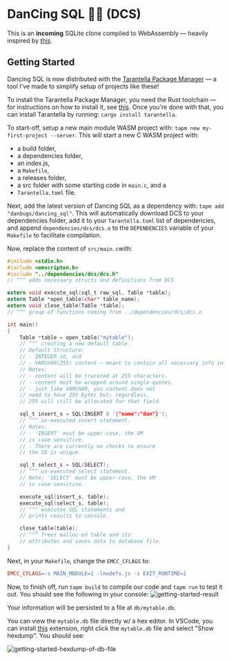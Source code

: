 # DanCing SQL 💃📂 (DCS)

This is an **incoming** SQLite clone compiled to WebAssembly — heavily inspired by [this](https://cstack.github.io/db_tutorial/).

## Getting Started

Dancing SQL is now distributed with the [Tarantella Package Manager](https://github.com/danbugs/tarantella) — a tool I've made to simplify setup of projects like these!

To install the Tarantella Package Manager, you need the Rust toolchain — for instructions on how to install it, see [this](https://www.rust-lang.org/tools/install). Once you're done with that, you can install Tarantella by running: `cargo install tarantella`.

To start-off, setup a new main module WASM project with: `tapm new my-first-project --server`. This will start a new C WASM project with:

- a build folder,
- a dependencies folder,
- an index.js,
- a `Makefile`,
- a releases folder,
- a src folder with some starting code in `main.c`, and a
- `Tarantella.toml` file.

Next, add the latest version of Dancing SQL as a dependency with: `tapm add "danbugs/dancing_sql"`. This will automatically download DCS to your dependencies folder, add it to your `Tarantella.toml` list of dependencies, and append `dependencies/dcs/dcs.o` to the `DEPENDENCIES` variable of your `Makefile` to facilitate compilation.

Now, replace the content of `src/main.c`with:

```C
#include <stdio.h>
#include <emscripten.h>
#include "../dependencies/dcs/dcs.h"
// ^^^ adds necessary structs and definitions from DCS

extern void execute_sql(sql_t raw_sql, Table *table);
extern Table *open_table(char* table_name);
extern void close_table(Table *table);
// ^^^ group of functions coming from ../dependencies/dcs/dcs.o

int main()
{
    Table *table = open_table("mytable");
    // ^^^ creating a new default table.
    // Default Structure:
    // - INTEGER id, and
    // - VARCHAR(255) content ~ meant to contain all necessary info in sort of a JSON.stringify-ed way.
    // Notes:
    // - content will be trucated at 255 characters.
    // - content must be wrapped around single-quotes.
    // - just like VARCHAR, you content does not
    // need to have 255 bytes but; regardless,
    // 255 will still be allocated for that field.

    sql_t insert_s = SQL(INSERT 0 '{"name":"dan"}');
    // ^^^ un-executed insert statement.
    // Notes: 
    // - 'INSERT' must be upper-case, the VM
    // is case-sensitive.
    // - There are currently no checks to ensure
    // the ID is unique.

    sql_t select_s = SQL(SELECT);
    // ^^^ un-executed select statement.
    // Note: 'SELECT' must be upper-case, the VM
    // is case-sensitive.

    execute_sql(insert_s, table);
    execute_sql(select_s, table);
    // ^^^ executes SQL statements and
    // prints results to console.

    close_table(table);
    // ^^^ frees malloc-ed table and its' 
    // attributes and saves data to database file.
}
```

Next, in your `Makefile`, change the `EMCC_CFLAGS` to:
```Makefile
EMCC_CFLAGS=-s MAIN_MODULE=1 -lnodefs.js -s EXIT_RUNTIME=1
```

Now, to finish off, run `tapm build` to compile our code and `tapm run` to test it out. You should see the following in your console:
![getting-started-result](https://i.imgur.com/mhiF2iC.png)

Your information will be persisted to a file at `db/mytable.db`.

You can view the `mytable.db` file directly w/ a hex editor. In VSCode, you can install [this](https://marketplace.visualstudio.com/items?itemName=slevesque.vscode-hexdump) extension, right click the `mytable.db` file and select "Show hexdump". You should see:

![getting-started-hexdump-of-db-file](https://i.imgur.com/QxhZhtg.png)
